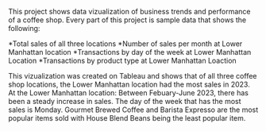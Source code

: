 This project shows data vizualization of business trends and performance of a coffee shop. Every part of this project is sample data that shows the following:

*Total sales of all three locations
*Number of sales per month at Lower Manhattan location
*Transactions by day of the week at Lower Manhattan Location
*Transactions by product type at Lower Manhattan Loaction 

This vizualization was created on Tableau and shows that of all three coffee shop locations, the Lower Manhattan location had the most sales in 2023. 
At the Lower Manhattan location:
Between Febuary-June 2023, there has been a steady increase in sales. 
The day of the week that has the most sales is Monday.
Gourmet Brewed Coffee and Barista Expresso are the most popular items sold with House Blend Beans being the least popular item. 
